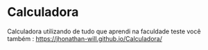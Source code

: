 # Calculadora
 Calculadora utilizando de tudo que aprendi na faculdade
 teste você também : https://jhonathan-will.github.io/Calculadora/

